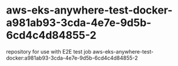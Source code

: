 # aws-eks-anywhere-test-docker-a981ab93-3cda-4e7e-9d5b-6cd4c4d84855-2
repository for use with E2E test job aws-eks-anywhere-test-docker:a981ab93-3cda-4e7e-9d5b-6cd4c4d84855-2
